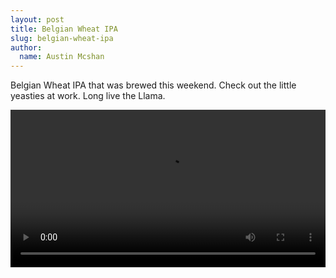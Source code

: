 ```yaml
---
layout: post
title: Belgian Wheat IPA
slug: belgian-wheat-ipa
author:
  name: Austin Mcshan
---
```

Belgian Wheat IPA that was brewed this weekend. Check out the little yeasties at work. Long live the Llama.

<video style="width:100%;" controls="controls" preload="auto"><source src="http://dl.dropbox.com/u/12875761/belgianwheatipa.mp4" type="video/mp4"><source src="http://dl.dropbox.com/u/12875761/belgianwheatipa.ogg" type="video/ogg"></video>